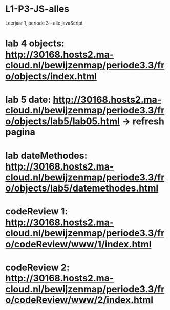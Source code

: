 # L1-P3-JS-alles
Leerjaar 1, periode 3 - alle javaScript

# lab 4 objects: http://30168.hosts2.ma-cloud.nl/bewijzenmap/periode3.3/fro/objects/index.html

# lab 5 date: http://30168.hosts2.ma-cloud.nl/bewijzenmap/periode3.3/fro/objects/lab5/lab05.html -> refresh pagina
# lab dateMethodes: http://30168.hosts2.ma-cloud.nl/bewijzenmap/periode3.3/fro/objects/lab5/datemethodes.html

# codeReview 1: http://30168.hosts2.ma-cloud.nl/bewijzenmap/periode3.3/fro/codeReview/www/1/index.html

# codeReview 2: http://30168.hosts2.ma-cloud.nl/bewijzenmap/periode3.3/fro/codeReview/www/2/index.html
